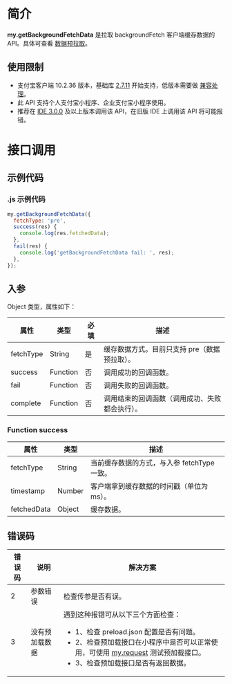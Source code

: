 # 简介

**my.getBackgroundFetchData** 是拉取 backgroundFetch 客户端缓存数据的 API。具体可查看 [数据预拉取](https://opendocs.alipay.com/mini/02sd57)。

## 使用限制

- 支付宝客户端 10.2.36 版本，基础库 [2.7.11](https://opendocs.alipay.com/mini/framework/lib-upgrade-v2) 开始支持，低版本需要做 [兼容处理](https://opendocs.alipay.com/mini/framework/compatibility)。
- 此 API 支持个人支付宝小程序、企业支付宝小程序使用。
- 推荐在 [IDE 3.0.0](https://opendocs.alipay.com/mini/ide/download) 及以上版本调用该 API，在旧版 IDE 上调用该 API 将可能报错。

# 接口调用

## 示例代码

### .js 示例代码

```javascript
my.getBackgroundFetchData({
  fetchType: 'pre',
  success(res) {
    console.log(res.fetchedData);
  },
  fail(res) {
    console.log('getBackgroundFetchData fail: ', res);
  },
});
```

## 入参

Object 类型，属性如下：

| **属性** | **类型** | **必填** | **描述** |
| --- | --- | --- | --- |
| fetchType | String | 是 | 缓存数据方式。目前只支持 pre（数据预拉取）。 |
| success | Function | 否 | 调用成功的回调函数。 |
| fail | Function | 否 | 调用失败的回调函数。 |
| complete | Function | 否 | 调用结束的回调函数（调用成功、失败都会执行）。 |

### Function success

| **属性**    | **类型** | **描述**                       |
| ----------- | -------- | ------------------------------ |
| fetchType   | String   | 当前缓存数据的方式，与入参 fetchType 一致。 |
| timestamp   | Number   | 客户端拿到缓存数据的时间戳（单位为 ms）。 |
| fetchedData | Object   | 缓存数据。 |

## 错误码

| **错误码** | **说明**       | **解决方案**    |
| ---------- | -------------- |  ------------------------------------- |
| 2          | 参数错误       | 检查传参是否有误。 |
| 3          | 没有预加载数据 | 遇到这种报错可从以下三个方面检查：<ul><li>1、检查 preload.json 配置是否有问题。</li><li>2、检查预加载接口在小程序中是否可以正常使用，可使用    [my.request](https://opendocs.alipay.com/mini/api/owycmh) 测试预加载接口。</li><li>3、检查预加载接口是否有返回数据。</li></ul> |
